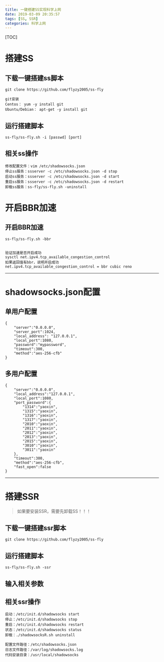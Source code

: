 ```yaml
---
title: 一键搭建SS实现科学上网
date: 2019-03-09 20:35:57
tags: [SS, SSR]
categories: 科学上网
---
```

[TOC]

# 搭建SS
## 下载一键搭建ss脚本
```
git clone https://github.com/flyzy2005/ss-fly

git安装
Centos： yum -y install git
Ubuntu/Debian： apt-get -y install git
```
<!--More-->
## 运行搭建脚本
```
ss-fly/ss-fly.sh -i [passwd] [port]
```
## 相关ss操作
```
修改配置文件：vim /etc/shadowsocks.json
停止ss服务：ssserver -c /etc/shadowsocks.json -d stop
启动ss服务：ssserver -c /etc/shadowsocks.json -d start
重启ss服务：ssserver -c /etc/shadowsocks.json -d restart
卸载ss服务：ss-fly/ss-fly.sh -uninstall
```
# 开启BBR加速
## 开启BBR加速
```
ss-fly/ss-fly.sh -bbr


验证加速是否开启成功
sysctl net.ipv4.tcp_available_congestion_control
如果返回值有bbr，说明开启成功
net.ipv4.tcp_available_congestion_control = bbr cubic reno
```

---
# shadowsocks.json配置
## 单用户配置
```
{
    "server":"0.0.0.0",
    "server_port":1024,
    "local_address": "127.0.0.1",
    "local_port":1080,
    "password":"mypassword",
    "timeout":300,
    "method":"aes-256-cfb"
}
```
## 多用户配置
```
{
    "server":"0.0.0.0",
    "local_address":"127.0.0.1",
    "local_port":1080,
    "port_password":{
        "1314":"yaoxin",
    	"1315":"yaoxin",
    	"1316":"yaoxin",
    	"1317":"yaoxin",
    	"2010":"yaoxin",
    	"2011":"yaoxin",
    	"2012":"yaoxin",
    	"2013":"yaoxin",
    	"2015":"yaoxin",
    	"3010":"yaoxin",
    	"3011":"yaoxin"
    },
    "timeout":300,
    "method":"aes-256-cfb",
    "fast_open":false
}
```
---

# 搭建SSR
> 如果要安装SSR，需要先卸载SS！！！

## 下载一键搭建ssr脚本
```
git clone https://github.com/flyzy2005/ss-fly
```
## 运行搭建脚本
```
ss-fly/ss-fly.sh -ssr
```
## 输入相关参数
## 相关ssr操作
```
启动：/etc/init.d/shadowsocks start
停止：/etc/init.d/shadowsocks stop
重启：/etc/init.d/shadowsocks restart
状态：/etc/init.d/shadowsocks status
卸载：./shadowsocksR.sh uninstall
 
配置文件路径：/etc/shadowsocks.json
日志文件路径：/var/log/shadowsocks.log
代码安装目录：/usr/local/shadowsocks
```

